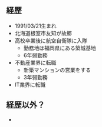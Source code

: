 ## 経歴

- 1991/03/21生まれ
- 北海道根室市友知が故郷
- 高校卒業後に航空自衛隊に入隊
  - 勤務地は福岡県にある築城基地
  - 6年弱勤務
- 不動産業界に転職
  - 新築マンションの営業をする
  - 3年弱勤務
- IT業界に転職 

## 経歴以外？

- 